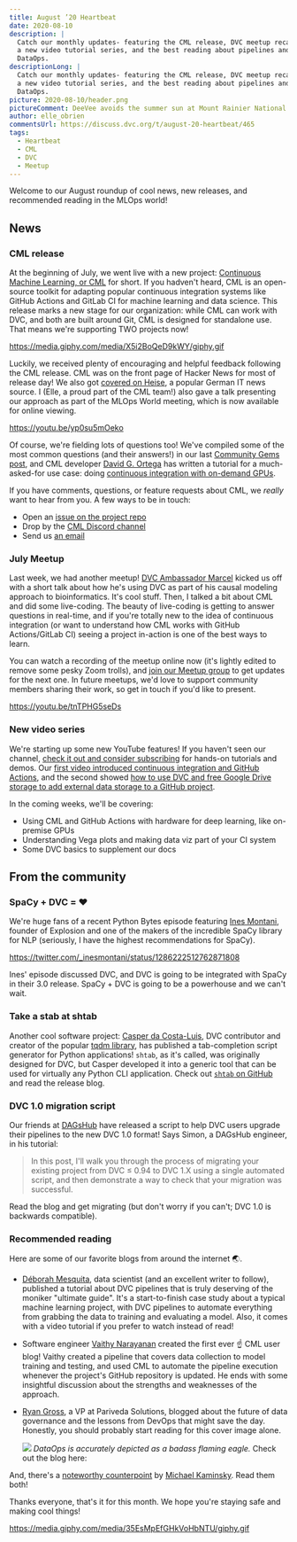 ```yaml
---
title: August ’20 Heartbeat
date: 2020-08-10
description: |
  Catch our monthly updates- featuring the CML release, DVC meetup recap, 
  a new video tutorial series, and the best reading about pipelines and
  DataOps.
descriptionLong: |
  Catch our monthly updates- featuring the CML release, DVC meetup recap, 
  a new video tutorial series, and the best reading about pipelines and
  DataOps.
picture: 2020-08-10/header.png
pictureComment: DeeVee avoids the summer sun at Mount Rainier National Park.
author: elle_obrien
commentsUrl: https://discuss.dvc.org/t/august-20-heartbeat/465
tags:
  - Heartbeat
  - CML
  - DVC
  - Meetup
---
```


Welcome to our August roundup of cool news, new releases, and recommended
reading in the MLOps world!

## News

### CML release

At the beginning of July, we went live with a new project:
[Continuous Machine Learning, or CML](https://cml.dev) for short. If you
hadven't heard, CML is an open-source toolkit for adapting popular continuous
integration systems like GitHub Actions and GitLab CI for machine learning and
data science. This release marks a new stage for our organization: while CML can
work with DVC, and both are built around Git, CML is designed for standalone
use. That means we're supporting TWO projects now!

https://media.giphy.com/media/X5i2BoQeD9kWY/giphy.gif

Luckily, we received plenty of encouraging and helpful feedback following the
CML release. CML was on the front page of Hacker News for most of release day!
We also got
[covered on Heise](https://www.heise.de/news/Machine-Learning-CML-schickt-Daten-und-Modelltraining-in-die-Pipeline-4841023.html),
a popular German IT news source. I (Elle, a proud part of the CML team!) also
gave a talk presenting our approach as part of the MLOps World meeting, which is
now available for online viewing.

https://youtu.be/yp0su5mOeko

Of course, we're fielding lots of questions too! We've compiled some of the most
common questions (and their answers!) in our last
[Community Gems post](https://dvc.org/blog/july-20-community-gems), and CML
developer [David G. Ortega](https://github.com/DavidGOrtega) has written a
tutorial for a much-asked-for use case: doing
[continuous integration with on-demand GPUs](https://dvc.org/blog/cml-self-hosted-runners-on-demand-with-gpus).

If you have comments, questions, or feature requests about CML, we _really_ want
to hear from you. A few ways to be in touch:

- Open an [issue on the project repo](https://github.com/iterative/cml/issues)
- Drop by the [CML Discord channel](https://discord.gg/bzA6uY7)
- Send us [an email](mailto:support@dvc.org)

### July Meetup

Last week, we had another meetup!
[DVC Ambassador Marcel](http://mribeirodantas.me/) kicked us off with a short
talk about how he's using DVC as part of his causal modeling approach to
bioinformatics. It's cool stuff. Then, I talked a bit about CML and did some
live-coding. The beauty of live-coding is getting to answer questions in
real-time, and if you're totally new to the idea of continuous integration (or
want to understand how CML works with GitHub Actions/GitLab CI) seeing a project
in-action is one of the best ways to learn.

You can watch a recording of the meetup online now (it's lightly edited to
remove some pesky Zoom trolls), and
[join our Meetup group](https://www.meetup.com/DVC-Community-Virtual-Meetups) to
get updates for the next one. In future meetups, we'd love to support community
members sharing their work, so get in touch if you'd like to present.

https://youtu.be/tnTPHG5seDs

### New video series

We're starting up some new YouTube features! If you haven't seen our channel,
[check it out and consider subscribing](https://www.youtube.com/channel/UC37rp97Go-xIX3aNFVHhXfQ)
for hands-on tutorials and demos. Our
[first video introduced continuous integration and GitHub Actions](https://youtu.be/9BgIDqAzfuA),
and the second showed
[how to use DVC and free Google Drive storage to add external data storage to a GitHub project](https://youtu.be/kZKAuShWF0s).

In the coming weeks, we'll be covering:

- Using CML and GitHub Actions with hardware for deep learning, like on-premise
  GPUs
- Understanding Vega plots and making data viz part of your CI system
- Some DVC basics to supplement our docs

## From the community

### SpaCy + DVC = ❤️

We're huge fans of a recent Python Bytes episode featuring
[Ines Montani](https://twitter.com/_inesmontani), founder of Explosion and one
of the makers of the incredible SpaCy library for NLP (seriously, I have the
highest recommendations for SpaCy).

https://twitter.com/_inesmontani/status/1286222512762871808

Ines' episode discussed DVC, and DVC is going to be integrated with SpaCy in
their 3.0 release. SpaCy + DVC is going to be a powerhouse and we can't wait.

### Take a stab at shtab

Another cool software project:
[Casper da Costa-Luis](https://github.com/casperdcl), DVC contributor and
creator of the popular [tqdm library](https://github.com/tqdm/tqdm), has
published a tab-completion script generator for Python applications! `shtab`, as
it's called, was originally designed for DVC, but Casper developed it into a
generic tool that can be used for virtually any Python CLI application. Check
out [`shtab` on GitHub](https://github.com/iterative/shtab) and read the release
blog.

<external-link
href="https://dvc.org/blog/shtab-completion-release"
title="(Tab) Complete Any Python Application in 1 Minute or Less"
description="We've made a painless tab-completion script generator for Python applications!"
link="dvc.org"
image="/uploads/images/2020-08-10/shtab.png"/>

### DVC 1.0 migration script

Our friends at [DAGsHub](https://dagshub.com/) have released a script to help
DVC users upgrade their pipelines to the new DVC 1.0 format! Says Simon, a
DAGsHub engineer, in his tutorial:

> In this post, I'll walk you through the process of migrating your existing
> project from DVC ≤ 0.94 to DVC 1.X using a single automated script, and then
> demonstrate a way to check that your migration was successful.

Read the blog and get migrating (but don't worry if you can't; DVC 1.0 is
backwards compatible). <external-link
href="https://towardsdatascience.com/automatically-migrate-your-project-from-dvc-0-94-to-dvc-1-x-416a5b9e837b"
title="Automatically migrate your project from DVC≤ 0.94 to DVC 1.x"
description="Migrating your project from DVC ≤ 0.94 to DVC 1.x can be a very involved process. Here’s an easy way to do it."
link="medium.com"
image="/uploads/images/2020-08-10/dagshub.jpg"/>

### Recommended reading

Here are some of our favorite blogs from around the internet 🌏.

- [Déborah Mesquita](https://deborahmesquita.com/), data scientist (and an
  excellent writer to follow), published a tutorial about DVC pipelines that is
  truly deserving of the moniker "ultimate guide". It's a start-to-finish case
  study about a typical machine learning project, with DVC pipelines to automate
  everything from grabbing the data to training and evaluating a model. Also, it
  comes with a video tutorial if you prefer to watch instead of read!

<external-link
href="https://towardsdatascience.com/the-ultimate-guide-to-building-maintainable-machine-learning-pipelines-using-dvc-a976907b2a1b"
title="The ultimate guide to building maintainable Machine Learning pipelines using DVC"
description="Learn the principles for building maintainable Machine Learning pipelines using DVC"
link="medium.com"
image="/uploads/images/2020-08-10/deborah.jpg"/>

- Software engineer
  [Vaithy Narayanan](https://www.linkedin.com/in/vaithyanathan/) created the
  first ever ☝️ CML user blog! Vaithy created a pipeline that covers data
  collection to model training and testing, and used CML to automate the
  pipeline execution whenever the project's GitHub repository is updated. He
  ends with some insightful discussion about the strengths and weaknesses of the
  approach.

<external-link
href="https://medium.com/@karthik.vaithyanathan/using-continuous-machine-learning-to-run-your-ml-pipeline-eeeeacad69a3"
title="Using Continuous Machine Learning to Run Your ML Pipeline"
description="Vaithy Narayanan"
link="medium.com"
image="/uploads/images/2020-08-10/vaithy.jpg"/>

- [Ryan Gross](https://www.linkedin.com/in/ryan-w-gross/), a VP at Pariveda
  Solutions, blogged about the future of data governance and the lessons from
  DevOps that might save the day. Honestly, you should probably start reading
  for this cover image alone.

  ![](/uploads/images/2020-08-10/dataops.png) _DataOps is accurately depicted as
  a badass flaming eagle._ Check out the blog here:

<external-link
href="https://towardsdatascience.com/the-rise-of-dataops-from-the-ashes-of-data-governance-da3e0c3ac2c4"
title="The Rise of DataOps (from the ashes of Data Governance)"
description="Legacy Data Governance is broken in the ML era. Let’s rebuild it as an engineering discipline to drive orders-of-magnitude improvements."
link="medium.com"
image="/uploads/images/2020-08-10/ryan.png"/>

And, there's a
[noteworthy counterpoint](https://locallyoptimistic.com/post/git-for-data-not-a-silver-bullet/?utm_campaign=Data_Elixir&utm_source=Data_Elixir_298)
by
[Michael Kaminsky](https://www.linkedin.com/in/michael-the-data-guy-kaminsky/).
Read them both!

Thanks everyone, that's it for this month. We hope you're staying safe and
making cool things!

https://media.giphy.com/media/35EsMpEfGHkVoHbNTU/giphy.gif
